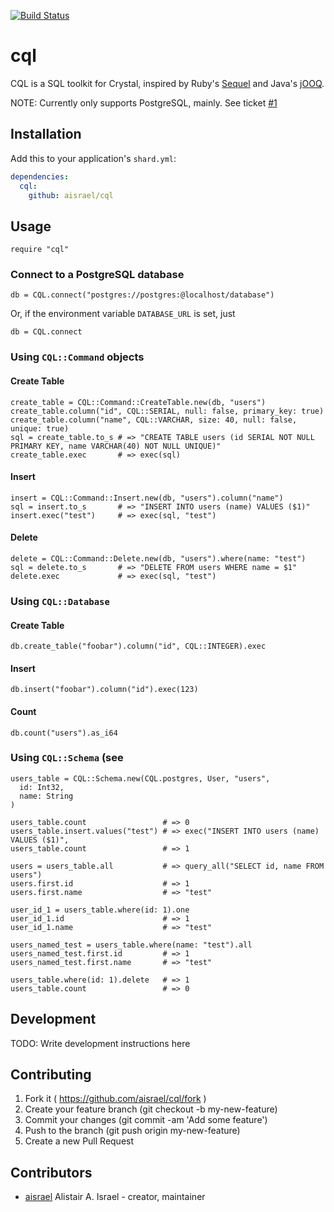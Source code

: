 [![Build Status](https://travis-ci.org/aisrael/cql.svg?branch=develop)](https://travis-ci.org/aisrael/cql)

# cql

CQL is a SQL toolkit for Crystal, inspired by Ruby's [Sequel](https://github.com/jeremyevans/sequel) and Java's [jOOQ](https://www.jooq.org).

NOTE: Currently only supports PostgreSQL, mainly. See ticket [#1](https://github.com/aisrael/cql/issues/1)

## Installation

Add this to your application's `shard.yml`:

```yaml
dependencies:
  cql:
    github: aisrael/cql
```

## Usage

```crystal
require "cql"
```

### Connect to a PostgreSQL database

```crystal
db = CQL.connect("postgres://postgres:@localhost/database")
```

Or, if the environment variable `DATABASE_URL` is set, just

```crystal
db = CQL.connect
```

### Using `CQL::Command` objects

#### Create Table

```crystal
create_table = CQL::Command::CreateTable.new(db, "users")
create_table.column("id", CQL::SERIAL, null: false, primary_key: true)
create_table.column("name", CQL::VARCHAR, size: 40, null: false, unique: true)
sql = create_table.to_s # => "CREATE TABLE users (id SERIAL NOT NULL PRIMARY KEY, name VARCHAR(40) NOT NULL UNIQUE)"
create_table.exec       # => exec(sql)
```

#### Insert

```crystal
insert = CQL::Command::Insert.new(db, "users").column("name")
sql = insert.to_s       # => "INSERT INTO users (name) VALUES ($1)"
insert.exec("test")     # => exec(sql, "test")
```

#### Delete

```crystal
delete = CQL::Command::Delete.new(db, "users").where(name: "test")
sql = delete.to_s       # => "DELETE FROM users WHERE name = $1"
delete.exec             # => exec(sql, "test")
```

### Using `CQL::Database`

#### Create Table

```crystal
db.create_table("foobar").column("id", CQL::INTEGER).exec
```

#### Insert

```crystal
db.insert("foobar").column("id").exec(123)
```

#### Count

```crystal
db.count("users").as_i64
```

### Using `CQL::Schema` (see

```crystal
users_table = CQL::Schema.new(CQL.postgres, User, "users",
  id: Int32,
  name: String
)

users_table.count                 # => 0
users_table.insert.values("test") # => exec("INSERT INTO users (name) VALUES ($1)",
users_table.count                 # => 1

users = users_table.all           # => query_all("SELECT id, name FROM users")
users.first.id                    # => 1
users.first.name                  # => "test"

user_id_1 = users_table.where(id: 1).one
user_id_1.id                      # => 1
user_id_1.name                    # => "test"

users_named_test = users_table.where(name: "test").all
users_named_test.first.id         # => 1
users_named_test.first.name       # => "test"

users_table.where(id: 1).delete   # => 1
users_table.count                 # => 0
```

## Development

TODO: Write development instructions here

## Contributing

1. Fork it ( https://github.com/aisrael/cql/fork )
2. Create your feature branch (git checkout -b my-new-feature)
3. Commit your changes (git commit -am 'Add some feature')
4. Push to the branch (git push origin my-new-feature)
5. Create a new Pull Request

## Contributors

- [aisrael](https://github.com/aisrael) Alistair A. Israel - creator, maintainer
